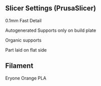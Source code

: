 ## Slicer Settings (PrusaSlicer)

0.1mm Fast Detail

Autogenerated Supports only on build plate

Organic supports

Part laid on flat side

## Filament
Eryone Orange PLA
